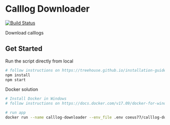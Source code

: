 # Calllog Downloader

[![Build Status](https://travis-ci.com/PXMYH/calllog-downloader.svg?branch=master)](https://travis-ci.com/PXMYH/calllog-downloader)

Download calllogs

## Get Started

Run the script directly from local

```bash
# follow instructions on https://treehouse.github.io/installation-guides/windows/node-windows.html to install node and npm on windows
npm install
npm start
```

Docker solution

```bash
# Install Docker in Windows
# follow instructions on https://docs.docker.com/v17.09/docker-for-windows/install/

# run app
docker run --name calllog-downloader --env_file .env coeus77/calllog-downloader
```
